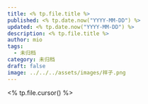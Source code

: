 ```yaml
---
title: <% tp.file.title %>
published: <% tp.date.now("YYYY-MM-DD") %>
updated: <% tp.date.now("YYYY-MM-DD") %>
description: <% tp.file.title %>
author: mio
tags:
  - 未归档
category: 未归档
draft: false
image: ../../../assets/images/祥子.png
---
```


<% tp.file.cursor() %>
